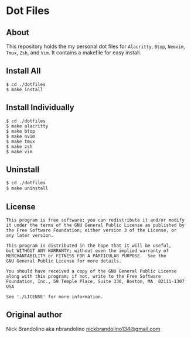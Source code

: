 # Dot Files

## About

This repository holds the my personal dot files for `Alacritty`, `Btop`, `Neovim`, `Tmux`, `Zsh`, and `Vim`. It contains a makefile for easy install.

Install All
-----------
    $ cd ./dotfiles
    $ make install

Install Individually
--------------------
    $ cd ./dotfiles
    $ make alacritty
    $ make btop
    $ make nvim
    $ make tmux
    $ make zsh
    $ make vim

Uninstall
---------
```bash
$ cd ./dotfiles
$ make uninstall
```

## License

    This program is free software; you can redistribute it and/or modify
    it under the terms of the GNU General Public License as published by
    the Free Software Foundation; either version 3 of the License, or
    any later version.

    This program is distributed in the hope that it will be useful,
    but WITHOUT ANY WARRANTY; without even the implied warranty of
    MERCHANTABILITY or FITNESS FOR A PARTICULAR PURPOSE.  See the
    GNU General Public License for more details.

    You should have received a copy of the GNU General Public License
    along with this program; if not, write to the Free Software
    Foundation, Inc., 59 Temple Place, Suite 330, Boston, MA  02111-1307  USA

    See './LICENSE' for more information.

## Original author

Nick Brandolino aka nbrandolino
nickbrandolino134@gmail.com
